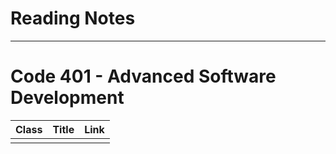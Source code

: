 # Reading Notes
---
# Code 401 - Advanced Software Development
| Class      | Title  | Link     |
| :---        |    :----:   |          ---: |
|      |        |        |

